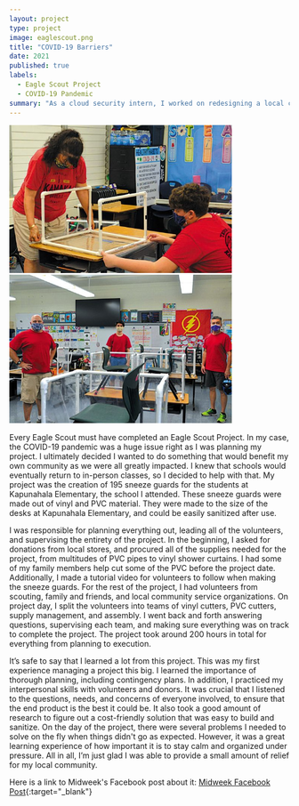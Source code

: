 ```yaml
---
layout: project
type: project
image: eaglescout.png
title: "COVID-19 Barriers"
date: 2021
published: true
labels:
  - Eagle Scout Project
  - COVID-19 Pandemic
summary: "As a cloud security intern, I worked on redesigning a local company's Azure role-based access controls system."
---
```


<div class="text-center p-4">
  <img width="400px" src="https://github.com/kyesteele/kyesteele.github.io/blob/main/covid1.jpg?raw=true">
  <img width="400px" src="https://github.com/kyesteele/kyesteele.github.io/blob/main/covid2.jpg?raw=true" >
</div>

  Every Eagle Scout must have completed an Eagle Scout Project. In my case, the COVID-19 pandemic was a huge issue right as I was planning my project. I ultimately decided I wanted to do something that would benefit my own community as we were all greatly impacted. I knew that schools would eventually return to in-person classes, so I decided to help with that. My project was the creation of 195 sneeze guards for the students at Kapunahala Elementary, the school I attended. These sneeze guards were made out of vinyl and PVC material. They were made to the size of the desks at Kapunahala Elementary, and could be easily sanitized after use.
	
 I was responsible for planning everything out, leading all of the volunteers, and supervising the entirety of the project. In the beginning, I asked for donations from local stores, and procured all of the supplies needed for the project, from multitudes of PVC pipes to vinyl shower curtains. I had some of my family members help cut some of the PVC before the project date. Additionally, I made a tutorial video for volunteers to follow when making the sneeze guards. For the rest of the project, I had volunteers from scouting, family and friends, and local community service organizations. On project day, I split the volunteers into teams of vinyl cutters, PVC cutters, supply management, and assembly. I went back and forth answering questions, supervising each team, and making sure everything was on track to complete the project. The project took around 200 hours in total for everything from planning to execution.
	
 It’s safe to say that I learned a lot from this project. This was my first experience managing a project this big. I learned the importance of thorough planning, including contingency plans. In addition, I practiced my interpersonal skills with volunteers and donors. It was crucial that I listened to the questions, needs, and concerns of everyone involved, to ensure that the end product is the best it could be. It also took a good amount of research to figure out a cost-friendly solution that was easy to build and sanitize. On the day of the project, there were several problems I needed to solve on the fly when things didn't go as expected. However, it was a great learning experience of how important it is to stay calm and organized under pressure. All in all, I’m just glad I was able to provide a small amount of relief for my local community.

Here is a link to Midweek's Facebook post about it: [Midweek Facebook Post](https://www.facebook.com/MidWeekHawaii/posts/kye-steele-an-alumnus-of-kapunahala-elementary-has-given-back-to-his-alma-mater-/10159188930484809/){:target="_blank"}

